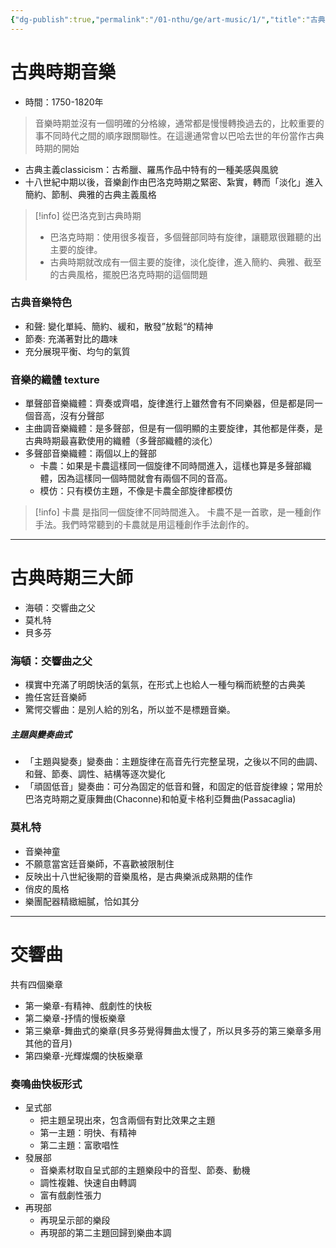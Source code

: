 ```yaml
---
{"dg-publish":true,"permalink":"/01-nthu/ge/art-music/1/","title":"古典時期音樂","tags":["NTHU","NTHU/GE"]}
---
```


# 古典時期音樂
- 時間：1750-1820年
> 音樂時期並沒有一個明確的分格線，通常都是慢慢轉換過去的，比較重要的事不同時代之間的順序跟關聯性。在這邊通常會以巴哈去世的年份當作古典時期的開始

- 古典主義classicism：古希臘、羅馬作品中特有的一種美感與風貌
- 十八世紀中期以後，音樂創作由巴洛克時期之緊密、紮實，轉而「淡化」進入簡約、節制、典雅的古典主義風格


> [!info] 從巴洛克到古典時期
> - 巴洛克時期：使用很多複音，多個聲部同時有旋律，讓聽眾很難聽的出主要的旋律。
> - 古典時期就改成有一個主要的旋律，淡化旋律，進入簡約、典雅、截至的古典風格，擺脫巴洛克時期的這個問題

### 古典音樂特色
- 和聲: 變化單純、簡約、緩和，散發”放鬆“的精神
- 節奏: 充滿著對比的趣味
- 充分展現平衡、均勻的氣質

### 音樂的織體 texture
- 單聲部音樂織體：齊奏或齊唱，旋律進行上雖然會有不同樂器，但是都是同一個音高，沒有分聲部
- 主曲調音樂織體：是多聲部，但是有一個明顯的主要旋律，其他都是伴奏，是古典時期最喜歡使用的織體（多聲部織體的淡化）
- 多聲部音樂織體：兩個以上的聲部
	- 卡農：如果是卡農這樣同一個旋律不同時間進入，這樣也算是多聲部織體，因為這樣同一個時間就會有兩個不同的音高。
	- 模仿：只有模仿主題，不像是卡農全部旋律都模仿

> [!info] 卡農
> 是指同一個旋律不同時間進入。
> 卡農不是一首歌，是一種創作手法。我們時常聽到的卡農就是用這種創作手法創作的。

---
# 古典時期三大師
- 海頓：交響曲之父
- 莫札特
- 貝多芬
### 海頓：交響曲之父
- 樸實中充滿了明朗快活的氣氛，在形式上也給人一種勻稱而統整的古典美
- 擔任宮廷音樂師
- 驚愕交響曲：是別人給的別名，所以並不是標題音樂。
##### 主題與變奏曲式
- 「主題與變奏」變奏曲：主題旋律在高音先行完整呈現，之後以不同的曲調、和聲、節奏、調性、結構等逐次變化
- 「頑固低音」變奏曲：可分為固定的低音和聲，和固定的低音旋律線；常用於巴洛克時期之夏康舞曲(Chaconne)和帕夏卡格利亞舞曲(Passacaglia)
### 莫札特
- 音樂神童
- 不願意當宮廷音樂師，不喜歡被限制住
- 反映出十八世紀後期的音樂風格，是古典樂派成熟期的佳作
- 俏皮的風格
- 樂團配器精緻細膩，恰如其分


---
# 交響曲
共有四個樂章
- 第一樂章-有精神、戲劇性的快板
- 第二樂章-抒情的慢板樂章
- 第三樂章-舞曲式的樂章(貝多芬覺得舞曲太慢了，所以貝多芬的第三樂章多用其他的音月)
- 第四樂章-光輝燦爛的快板樂章
### 奏鳴曲快板形式
- 呈式部
	- 把主題呈現出來，包含兩個有對比效果之主題
	- 第一主題：明快、有精神
	- 第二主題：富歌唱性
- 發展部
	- 音樂素材取自呈式部的主題樂段中的音型、節奏、動機
	- 調性複雜、快速自由轉調
	- 富有戲劇性張力
- 再現部
	- 再現呈示部的樂段
	- 再現部的第二主題回歸到樂曲本調


